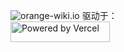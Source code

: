 ![orange-wiki.io](https://socialify.git.ci/A-Kevin1217/orange-wiki.io/image?font=Source%20Code%20Pro&forks=1&language=1&name=1&owner=1&pattern=Circuit%20Board&stargazers=1&theme=Auto)
驱动于：<br>
<a href="https://vercel.com/?utm_source=github-socialify&utm_campaign=oss">
  <img width="159" height="33" alt="Powered by Vercel" src="https://user-images.githubusercontent.com/5880908/218415645-ac47f9ba-0d60-47eb-950c-ed10bba1e7f6.png" />
</a>

